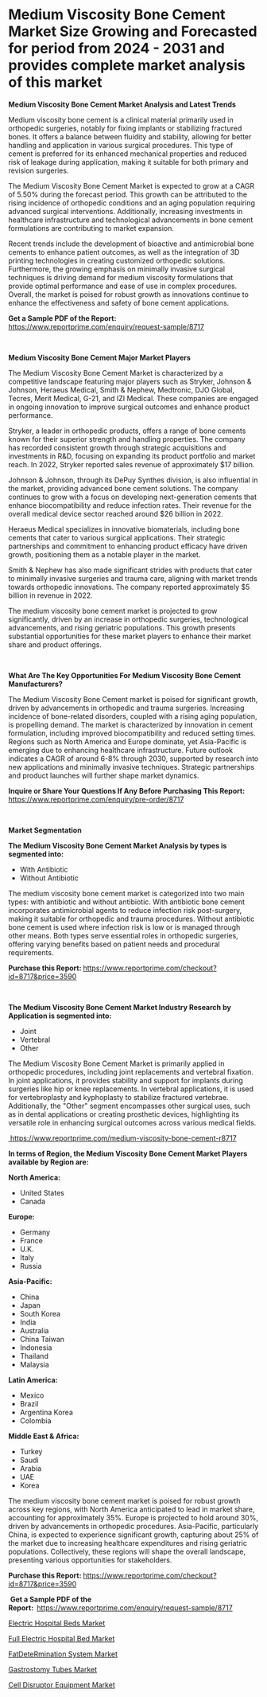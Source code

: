 <p><h1>Medium Viscosity Bone Cement Market Size Growing and Forecasted for period from 2024 - 2031 and provides complete market analysis of this market</h1></p><p><strong>Medium Viscosity Bone Cement Market Analysis and Latest Trends</strong></p>
<p><p>Medium viscosity bone cement is a clinical material primarily used in orthopedic surgeries, notably for fixing implants or stabilizing fractured bones. It offers a balance between fluidity and stability, allowing for better handling and application in various surgical procedures. This type of cement is preferred for its enhanced mechanical properties and reduced risk of leakage during application, making it suitable for both primary and revision surgeries.</p><p>The Medium Viscosity Bone Cement Market is expected to grow at a CAGR of 5.50% during the forecast period. This growth can be attributed to the rising incidence of orthopedic conditions and an aging population requiring advanced surgical interventions. Additionally, increasing investments in healthcare infrastructure and technological advancements in bone cement formulations are contributing to market expansion. </p><p>Recent trends include the development of bioactive and antimicrobial bone cements to enhance patient outcomes, as well as the integration of 3D printing technologies in creating customized orthopedic solutions. Furthermore, the growing emphasis on minimally invasive surgical techniques is driving demand for medium viscosity formulations that provide optimal performance and ease of use in complex procedures. Overall, the market is poised for robust growth as innovations continue to enhance the effectiveness and safety of bone cement applications.</p></p>
<p><strong>Get a Sample PDF of the Report:&nbsp;</strong> <a href="https://www.reportprime.com/enquiry/request-sample/8717?utm_campaign=1137&utm_medium=2&utm_source=Github&utm_content=ia&utm_term=25122024&utm_id=medium-viscosity-bone-cement">https://www.reportprime.com/enquiry/request-sample/8717</a></p>
<p>&nbsp;</p>
<p><strong>Medium Viscosity Bone Cement Major Market Players</strong></p>
<p><p>The Medium Viscosity Bone Cement Market is characterized by a competitive landscape featuring major players such as Stryker, Johnson & Johnson, Heraeus Medical, Smith & Nephew, Medtronic, DJO Global, Tecres, Merit Medical, G-21, and IZI Medical. These companies are engaged in ongoing innovation to improve surgical outcomes and enhance product performance.</p><p>Stryker, a leader in orthopedic products, offers a range of bone cements known for their superior strength and handling properties. The company has recorded consistent growth through strategic acquisitions and investments in R&D, focusing on expanding its product portfolio and market reach. In 2022, Stryker reported sales revenue of approximately $17 billion.</p><p>Johnson & Johnson, through its DePuy Synthes division, is also influential in the market, providing advanced bone cement solutions. The company continues to grow with a focus on developing next-generation cements that enhance biocompatibility and reduce infection rates. Their revenue for the overall medical device sector reached around $26 billion in 2022.</p><p>Heraeus Medical specializes in innovative biomaterials, including bone cements that cater to various surgical applications. Their strategic partnerships and commitment to enhancing product efficacy have driven growth, positioning them as a notable player in the market.</p><p>Smith & Nephew has also made significant strides with products that cater to minimally invasive surgeries and trauma care, aligning with market trends towards orthopedic innovations. The company reported approximately $5 billion in revenue in 2022.</p><p>The medium viscosity bone cement market is projected to grow significantly, driven by an increase in orthopedic surgeries, technological advancements, and rising geriatric populations. This growth presents substantial opportunities for these market players to enhance their market share and product offerings.</p></p>
<p>&nbsp;</p>
<p><strong>What Are The Key Opportunities For Medium Viscosity Bone Cement Manufacturers?</strong></p>
<p><p>The Medium Viscosity Bone Cement market is poised for significant growth, driven by advancements in orthopedic and trauma surgeries. Increasing incidence of bone-related disorders, coupled with a rising aging population, is propelling demand. The market is characterized by innovation in cement formulation, including improved biocompatibility and reduced setting times. Regions such as North America and Europe dominate, yet Asia-Pacific is emerging due to enhancing healthcare infrastructure. Future outlook indicates a CAGR of around 6-8% through 2030, supported by research into new applications and minimally invasive techniques. Strategic partnerships and product launches will further shape market dynamics.</p></p>
<p><strong>Inquire or Share Your Questions If Any Before Purchasing This Report:</strong> <a href="https://www.reportprime.com/enquiry/pre-order/8717?utm_campaign=1137&utm_medium=2&utm_source=Github&utm_content=ia&utm_term=25122024&utm_id=medium-viscosity-bone-cement">https://www.reportprime.com/enquiry/pre-order/8717</a></p>
<p>&nbsp;</p>
<p><strong>Market Segmentation</strong></p>
<p><strong>The Medium Viscosity Bone Cement Market Analysis by types is segmented into:</strong></p>
<p><ul><li>With Antibiotic</li><li>Without Antibiotic</li></ul></p>
<p><p>The medium viscosity bone cement market is categorized into two main types: with antibiotic and without antibiotic. With antibiotic bone cement incorporates antimicrobial agents to reduce infection risk post-surgery, making it suitable for orthopedic and trauma procedures. Without antibiotic bone cement is used where infection risk is low or is managed through other means. Both types serve essential roles in orthopedic surgeries, offering varying benefits based on patient needs and procedural requirements.</p></p>
<p><strong>Purchase this Report:&nbsp;</strong><a href="https://www.reportprime.com/checkout?id=8717&price=3590&utm_campaign=1137&utm_medium=2&utm_source=Github&utm_content=ia&utm_term=25122024&utm_id=medium-viscosity-bone-cement">https://www.reportprime.com/checkout?id=8717&price=3590</a></p>
<p>&nbsp;</p>
<p><strong>The Medium Viscosity Bone Cement Market Industry Research by Application is segmented into:</strong></p>
<p><ul><li>Joint</li><li>Vertebral</li><li>Other</li></ul></p>
<p><p>The Medium Viscosity Bone Cement Market is primarily applied in orthopedic procedures, including joint replacements and vertebral fixation. In joint applications, it provides stability and support for implants during surgeries like hip or knee replacements. In vertebral applications, it is used for vertebroplasty and kyphoplasty to stabilize fractured vertebrae. Additionally, the "Other" segment encompasses other surgical uses, such as in dental applications or creating prosthetic devices, highlighting its versatile role in enhancing surgical outcomes across various medical fields.</p></p>
<p><a href="https://www.reportprime.com/medium-viscosity-bone-cement-r8717?utm_campaign=1137&utm_medium=2&utm_source=Github&utm_content=ia&utm_term=25122024&utm_id=medium-viscosity-bone-cement">&nbsp;https://www.reportprime.com/medium-viscosity-bone-cement-r8717</a></p>
<p><strong>In terms of Region, the Medium Viscosity Bone Cement Market Players available by Region are:</strong></p>
<p>
    <p> <strong> North America: </strong>
        <ul>
            <li>United States</li>
            <li>Canada</li>
        </ul>
        </p> 
    <p> <strong> Europe: </strong>
        <ul>
            <li>Germany</li>
            <li>France</li>
            <li>U.K.</li>
            <li>Italy</li>
            <li>Russia</li>
        </ul>
        </p> 
    <p> <strong> Asia-Pacific: </strong>
        <ul>
            <li>China</li>
            <li>Japan</li>
            <li>South Korea</li>
            <li>India</li>
            <li>Australia</li>
            <li>China Taiwan</li>
            <li>Indonesia</li>
            <li>Thailand</li>
            <li>Malaysia</li>
        </ul>
        </p> 
    <p> <strong> Latin America: </strong>
        <ul>
            <li>Mexico</li>
            <li>Brazil</li>
            <li>Argentina Korea</li>
            <li>Colombia</li>
        </ul>
        </p> 
    <p> <strong> Middle East & Africa: </strong>
        <ul>
            <li>Turkey</li>
            <li>Saudi</li>
            <li>Arabia</li>
            <li>UAE</li>
            <li>Korea</li>
        </ul>
    </p>
    </p>
<p><p>The medium viscosity bone cement market is poised for robust growth across key regions, with North America anticipated to lead in market share, accounting for approximately 35%. Europe is projected to hold around 30%, driven by advancements in orthopedic procedures. Asia-Pacific, particularly China, is expected to experience significant growth, capturing about 25% of the market due to increasing healthcare expenditures and rising geriatric populations. Collectively, these regions will shape the overall landscape, presenting various opportunities for stakeholders.</p></p>
<p><strong>Purchase this Report: </strong><a href="https://www.reportprime.com/checkout?id=8717&price=3590&utm_campaign=1137&utm_medium=2&utm_source=Github&utm_content=ia&utm_term=25122024&utm_id=medium-viscosity-bone-cement">https://www.reportprime.com/checkout?id=8717&price=3590</a></p>
<p>&nbsp;<strong>Get a Sample PDF of the Report:&nbsp;&nbsp;</strong><a href="https://www.reportprime.com/enquiry/request-sample/8717?utm_campaign=1137&utm_medium=2&utm_source=Github&utm_content=ia&utm_term=25122024&utm_id=medium-viscosity-bone-cement">https://www.reportprime.com/enquiry/request-sample/8717</a></p>
<p><strong></strong></p>
<p><p><a href="https://www.linkedin.com/pulse/electric-hospital-beds-market-dynamics-forecast-2024-2031-117-bmkhc?utm_campaign=1137&utm_medium=2&utm_source=Github&utm_content=ia&utm_term=25122024&utm_id=medium-viscosity-bone-cement">Electric Hospital Beds Market</a></p><p><a href="https://www.linkedin.com/pulse/exploring-growth-potential-full-electric-hospital-bed-market-x2mqc?utm_campaign=1137&utm_medium=2&utm_source=Github&utm_content=ia&utm_term=25122024&utm_id=medium-viscosity-bone-cement">Full Electric Hospital Bed Market</a></p><p><a href="https://github.com/dolorespeddico90/Market-Research-Report-List-1/blob/main/fatdetermination-system-market.md?utm_campaign=1137&utm_medium=2&utm_source=Github&utm_content=ia&utm_term=25122024&utm_id=medium-viscosity-bone-cement">FatDeteRmination System Market</a></p><p><a href="https://www.linkedin.com/pulse/gastrostomy-tubes-market-growth-analysis-2024-2031-trends-strategies-zp5vc?utm_campaign=1137&utm_medium=2&utm_source=Github&utm_content=ia&utm_term=25122024&utm_id=medium-viscosity-bone-cement">Gastrostomy Tubes Market</a></p><p><a href="https://github.com/raffadongraffadong/Market-Research-Report-List-1/blob/main/cell-disruptor-equipment-market.md?utm_campaign=1137&utm_medium=2&utm_source=Github&utm_content=ia&utm_term=25122024&utm_id=medium-viscosity-bone-cement">Cell Disruptor Equipment Market</a></p></p>